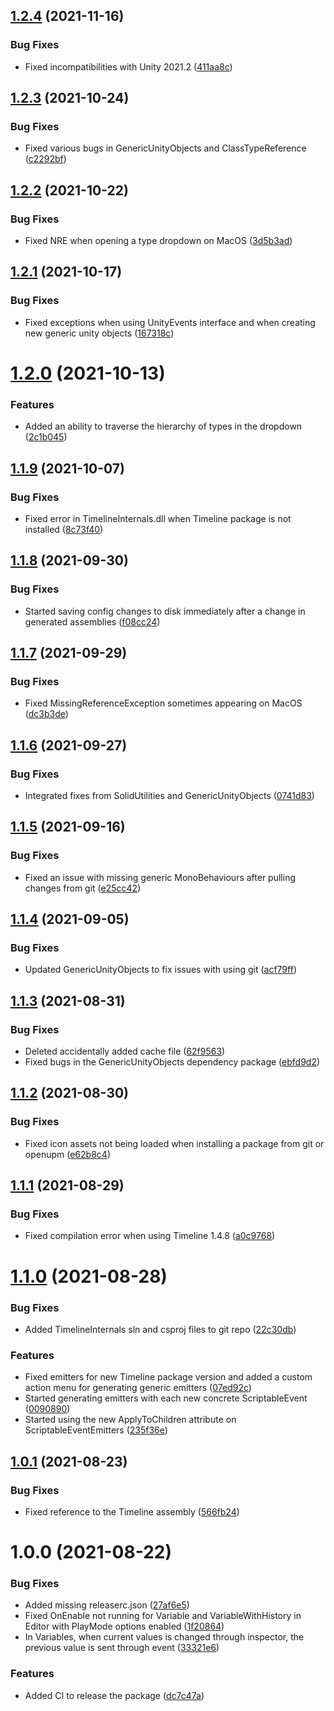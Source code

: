 ## [1.2.4](https://github.com/SolidAlloy/GenericScriptableArchitecture/compare/1.2.3...1.2.4) (2021-11-16)


### Bug Fixes

* Fixed incompatibilities with Unity 2021.2 ([411aa8c](https://github.com/SolidAlloy/GenericScriptableArchitecture/commit/411aa8c689f5686d2e5da38c5095896b6d688282))

## [1.2.3](https://github.com/SolidAlloy/GenericScriptableArchitecture/compare/1.2.2...1.2.3) (2021-10-24)


### Bug Fixes

* Fixed various bugs in GenericUnityObjects and ClassTypeReference ([c2292bf](https://github.com/SolidAlloy/GenericScriptableArchitecture/commit/c2292bf07e4cca47fd778d714ee80590ee96f5d6))

## [1.2.2](https://github.com/SolidAlloy/GenericScriptableArchitecture/compare/1.2.1...1.2.2) (2021-10-22)


### Bug Fixes

* Fixed NRE when opening a type dropdown on MacOS ([3d5b3ad](https://github.com/SolidAlloy/GenericScriptableArchitecture/commit/3d5b3adb84a4207ea4eaf2a633bbb2d851b2fe11))

## [1.2.1](https://github.com/SolidAlloy/GenericScriptableArchitecture/compare/1.2.0...1.2.1) (2021-10-17)


### Bug Fixes

* Fixed exceptions when using UnityEvents interface and when creating new generic unity objects ([167318c](https://github.com/SolidAlloy/GenericScriptableArchitecture/commit/167318c4ad54c9a11ee24f496937ecee58e39b9f))

# [1.2.0](https://github.com/SolidAlloy/GenericScriptableArchitecture/compare/1.1.9...1.2.0) (2021-10-13)


### Features

* Added an ability to traverse the hierarchy of types in the dropdown ([2c1b045](https://github.com/SolidAlloy/GenericScriptableArchitecture/commit/2c1b04508403107759e40d10c006b64000e888ee))

## [1.1.9](https://github.com/SolidAlloy/GenericScriptableArchitecture/compare/1.1.8...1.1.9) (2021-10-07)


### Bug Fixes

* Fixed error in TimelineInternals.dll when Timeline package is not installed ([8c73f40](https://github.com/SolidAlloy/GenericScriptableArchitecture/commit/8c73f402037648812d2a0d7e403472847ca19252))

## [1.1.8](https://github.com/SolidAlloy/GenericScriptableArchitecture/compare/1.1.7...1.1.8) (2021-09-30)


### Bug Fixes

* Started saving config changes to disk immediately after a change in generated assemblies ([f08cc24](https://github.com/SolidAlloy/GenericScriptableArchitecture/commit/f08cc24e25abfe28a8c77bdc04709781fcdf7b68))

## [1.1.7](https://github.com/SolidAlloy/GenericScriptableArchitecture/compare/1.1.6...1.1.7) (2021-09-29)


### Bug Fixes

* Fixed MissingReferenceException sometimes appearing on MacOS ([dc3b3de](https://github.com/SolidAlloy/GenericScriptableArchitecture/commit/dc3b3de4fec71023d10a211bfafd3e6d64b7f51e))

## [1.1.6](https://github.com/SolidAlloy/GenericScriptableArchitecture/compare/1.1.5...1.1.6) (2021-09-27)


### Bug Fixes

* Integrated fixes from SolidUtilities and GenericUnityObjects ([0741d83](https://github.com/SolidAlloy/GenericScriptableArchitecture/commit/0741d83e2a15d247e4db4e9ae43f7c9e9ec0ff09))

## [1.1.5](https://github.com/SolidAlloy/GenericScriptableArchitecture/compare/1.1.4...1.1.5) (2021-09-16)


### Bug Fixes

* Fixed an issue with missing generic MonoBehaviours after pulling changes from git ([e25cc42](https://github.com/SolidAlloy/GenericScriptableArchitecture/commit/e25cc4276d8a59f8cb8003c0f8413a6e6af938ba))

## [1.1.4](https://github.com/SolidAlloy/GenericScriptableArchitecture/compare/1.1.3...1.1.4) (2021-09-05)


### Bug Fixes

* Updated GenericUnityObjects to fix issues with using git ([acf79ff](https://github.com/SolidAlloy/GenericScriptableArchitecture/commit/acf79ff751cb938a39e797e05a8ed7780e7a83d7))

## [1.1.3](https://github.com/SolidAlloy/GenericScriptableArchitecture/compare/1.1.2...1.1.3) (2021-08-31)


### Bug Fixes

* Deleted accidentally added cache file ([62f9563](https://github.com/SolidAlloy/GenericScriptableArchitecture/commit/62f95635bd6a333f3cbb5e8e333dbb2891c423bf))
* Fixed bugs in the GenericUnityObjects dependency package ([ebfd9d2](https://github.com/SolidAlloy/GenericScriptableArchitecture/commit/ebfd9d2e6897b49335f68fa1658de67062837fe7))

## [1.1.2](https://github.com/SolidAlloy/GenericScriptableArchitecture/compare/1.1.1...1.1.2) (2021-08-30)


### Bug Fixes

* Fixed icon assets not being loaded when installing a package from git or openupm ([e62b8c4](https://github.com/SolidAlloy/GenericScriptableArchitecture/commit/e62b8c4c92de59a2bda4bd31fa0ecd993e200459))

## [1.1.1](https://github.com/SolidAlloy/GenericScriptableArchitecture/compare/1.1.0...1.1.1) (2021-08-29)


### Bug Fixes

* Fixed compilation error when using Timeline 1.4.8 ([a0c9768](https://github.com/SolidAlloy/GenericScriptableArchitecture/commit/a0c976802ad819991293c6cc181d514346de88b8))

# [1.1.0](https://github.com/SolidAlloy/GenericScriptableArchitecture/compare/1.0.1...1.1.0) (2021-08-28)


### Bug Fixes

* Added TimelineInternals sln and csproj files to git repo ([22c30db](https://github.com/SolidAlloy/GenericScriptableArchitecture/commit/22c30db68ebdbec768017d3651543599587de185))


### Features

* Fixed emitters for new Timeline package version and added a custom action menu for generating generic emitters ([07ed92c](https://github.com/SolidAlloy/GenericScriptableArchitecture/commit/07ed92c35c84d697bea0b6444e65cac7771e58a9))
* Started generating emitters with each new concrete ScriptableEvent ([0090890](https://github.com/SolidAlloy/GenericScriptableArchitecture/commit/0090890d8f3c31b8ca801c37684b38bcb7fe836d))
* Started using the new ApplyToChildren attribute on ScriptableEventEmitters ([235f36e](https://github.com/SolidAlloy/GenericScriptableArchitecture/commit/235f36e4f6dcfce9a5501b6bffa06ef1f8fd4768))

## [1.0.1](https://github.com/SolidAlloy/GenericScriptableArchitecture/compare/1.0.0...1.0.1) (2021-08-23)


### Bug Fixes

* Fixed reference to the Timeline assembly ([566fb24](https://github.com/SolidAlloy/GenericScriptableArchitecture/commit/566fb2456a1c478ca32c2f4755b0861a08e3d22b))

# 1.0.0 (2021-08-22)


### Bug Fixes

* Added missing releaserc.json ([27af6e5](https://github.com/SolidAlloy/GenericScriptableArchitecture/commit/27af6e542a9f0d49897b64fd32734e519a822038))
* Fixed OnEnable not running for Variable and VariableWithHistory in Editor with PlayMode options enabled ([1f20864](https://github.com/SolidAlloy/GenericScriptableArchitecture/commit/1f20864cb2253cf30c4de5ff2227cc9ec0c3a769))
* In Variables, when current values is changed through inspector, the previous value is sent through event ([33321e6](https://github.com/SolidAlloy/GenericScriptableArchitecture/commit/33321e6d84a69d730b28f8ebd024116bb0cc25b1))


### Features

* Added CI to release the package ([dc7c47a](https://github.com/SolidAlloy/GenericScriptableArchitecture/commit/dc7c47a048cea7b1656ca600bdf89fd256d07913))
